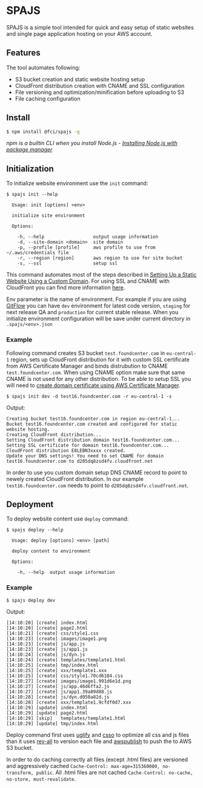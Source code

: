 # SPAJS
SPAJS is a simple tool intended for quick and easy setup of static websites and single page application hosting on your AWS account.

## Features
The tool automates following:
- S3 bucket creation and static website hosting setup
- CloudFront distribution creation with CNAME and SSL configuration
- File versioning and optimization/minification before uploading to S3
- File caching configuration

## Install

```bash
$ npm install @fci/spajs -g
```
*npm is a builtin CLI when you install Node.js - [Installing Node.js with package manager](https://nodejs.org/en/download/package-manager/)*

## Initialization
To initialize website environment use the ```init``` command: 

```
$ spajs init --help

  Usage: init [options] <env>

  initialize site environment

  Options:

    -h, --help                  output usage information
    -d, --site-domain <domain>  site domain
    -p, --profile [profile]     aws profile to use from ~/.aws/credentials file
    -r, --region [region]       aws region to use for site bucket
    -s, --ssl                   setup ssl
```

This command automates most of the steps described in [Setting Up a Static Website Using a Custom Domain](http://docs.aws.amazon.com/AmazonS3/latest/dev/website-hosting-custom-domain-walkthrough.html). For using SSL and CNAME with CloudFront you can find more information [here](http://docs.aws.amazon.com/AmazonCloudFront/latest/DeveloperGuide/cnames-and-https-procedures.html).

Env parameter is the name of environment. For example if you are using [GitFlow](http://jeffkreeftmeijer.com/2010/why-arent-you-using-git-flow/) you can have ```dev``` environment for latest code version, ```staging``` for next release QA and ```production``` for current stable release.
When you initialize environment configuration will be save under current directory in ```.spajs/<env>.json```

### Example
Following command creates S3 bucket ```test.foundcenter.com``` in ```eu-central-1``` region, sets up CloudFront distribution for it with custom SSL certificate from AWS Certificate Manager and binds distrubution to CNAME ```test.foundcenter.com```. When using CNAME option make sure that same CNAME is not used for any other distribution. To be able to setup SSL you will need to [create domain certificate using AWS Certificate Manager](http://docs.aws.amazon.com/acm/latest/userguide/gs-acm-request.html).

```
$ spajs init dev -d test16.foundcenter.com -r eu-central-1 -s
```
Output:
```
Creating bucket test16.foundcenter.com in region eu-central-1...
Bucket test16.foundcenter.com created and configured for static website hosting.
Creating CloudFront distribution...
Setting CloudFront distribution domain test16.foundcenter.com...
Setting SSL certificate for domain test16.foundcenter.com...
CloudFront distribution E8LEBN3xxxx created.
Update your DNS settings! You need to set CNAME for domain test16.foundcenter.com to d205dq8zsd4fv.cloudfront.net
```

In order to use you custom domain setup DNS CNAME record to point to newely created CloudFront distribution. In our example ```test16.foundcenter.com``` needs to point to ```d205dq8zsd4fv.cloudfront.net```.

## Deployment
To deploy website content use ```deploy``` command:

```
$ spajs deploy --help

  Usage: deploy [options] <env> [path]

  deploy content to environment

  Options:

    -h, --help  output usage information
```
### Example
```
$ spajs deploy dev
```
Output:
```
[14:10:20] [create] index.html
[14:10:20] [create] page2.html
[14:10:21] [create] css/style1.css
[14:10:23] [create] images/image1.png
[14:10:23] [create] js/app.js
[14:10:23] [create] js/app1.js
[14:10:24] [create] js/dyn.js
[14:10:24] [create] templates/template1.html
[14:10:25] [create] tmp/index.html
[14:10:25] [create] xxx/template1.xxx
[14:10:25] [create] css/style1.70cd6184.css
[14:10:27] [create] images/image1.991d6e1d.png
[14:10:27] [create] js/app.46d6ffa2.js
[14:10:27] [create] js/app1.39a89d88.js
[14:10:28] [create] js/dyn.d050a82d.js
[14:10:28] [create] xxx/template1.9cfdf0d7.xxx
[14:10:29] [update] index.html
[14:10:29] [update] page2.html
[14:10:29] [skip]   templates/template1.html
[14:10:29] [update] tmp/index.html
```

Deploy command first uses [uglify](https://github.com/mishoo/UglifyJS) and [csso](https://github.com/css/csso) to optimize all css and js files than it uses [rev-all](https://github.com/smysnk/gulp-rev-all) to version each file and [awspublish](https://github.com/pgherveou/gulp-awspublish) to push the to AWS S3 bucket.

In order to do caching correctly all files (except .html files) are versioned and aggressively cached ```Cache-Control: max-age=315360000, no-transform, public```. All .html files are not cached ```Cache-Control: no-cache, no-store, must-revalidate```.
